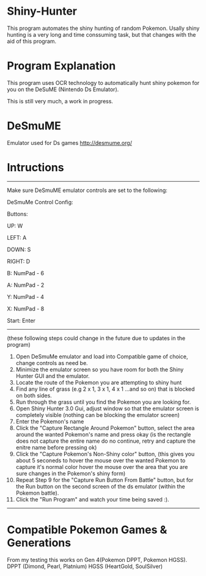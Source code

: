 # Shiny-Hunter
This program automates the shiny hunting of random Pokemon.
Usally shiny hunting is a very long and time conssuming task, but that changes with the aid of this program.

# Program Explanation
This program uses OCR technology to automatically hunt shiny pokemon for you on the DeSuME (Nintendo Ds Emulator).


This is still very much, a work in progress.

# DeSmuME
Emulator used for Ds games
http://desmume.org/

# Intructions

----------------------------------------------------------------------------------------------------------------------------------------------------------------------------------------

Make sure DeSmuME emulator controls are set to the following:

DeSmuMe Control Config:

Buttons:

UP:     W

LEFT:   A

DOWN:   S 

RIGHT:  D

B:      NumPad - 6

A:      NumPad - 2

Y:      NumPad - 4

X:      NumPad - 8

Start:  Enter

           
----------------------------------------------------------------------------------------------------------------------------------------------------------------------------------------
  
 (these following steps could change in the future due to updates in the program)
  1) Open DeSmuMe emulator and load into Compatible game of choice, change controls as need be.
  2) Minimize the emulator screen so you have room for both the Shiny Hunter GUI and the emulator.
  3) Locate the route of the Pokemon you are attempting to shiny hunt
  4) Find any line of grass (e.g 2 x 1, 3 x 1, 4 x 1 ...and so on) that is blocked on both sides.
  5) Run through the grass until you find the Pokemon you are looking for.
  6) Open Shiny Hunter 3.0 Gui, adjust window so that the emulator screen is completely visible (nothing can be blocking the emulator screen)
  7) Enter the Pokemon's name
  8) Click the "Capture Rectangle Around Pokemon" button, select the area around the wanted Pokemon's name and press okay (is the rectangle does not capture the entire name do no continue, retry and capture the enitre name before pressing ok)
  9) Click the "Capture Pokemon's Non-Shiny color" button, (this gives you about 5 seconeds to hover the mouse over the wanted Pokemon to capture it's normal color hover the mouse over the area that you are sure changes in the Pokemon's shiny form)
  10) Repeat Step 9 for the "Capture Run Button From Battle" button, but for the Run button on the second screen of the ds emulator (within the Pokemon battle).
  11) Click the "Run Program" and watch your time being saved :).


----------------------------------------------------------------------------------------------------------------------------------------------------------------------------------------

# Compatible Pokemon Games & Generations

  From my testing this works on Gen 4(Pokemon DPPT, Pokemon HGSS).
  DPPT (Dimond, Pearl, Platnium)
  HGSS (HeartGold, SoulSilver)
